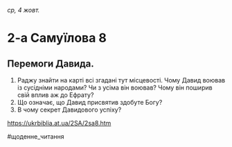 
_ср, 4 жовт._

# 2-а Самуїлова 8

## Перемоги Давида.
1. Раджу знайти на карті всі згадані тут місцевості. Чому Давид воював із сусідніми народами? Чи з усіма він воював? Чому він поширив свій вплив аж до Ефрату?
2. Що означає, що Давид присвятив здобуте Богу?
3. В чому секрет Давидового успіху?

https://ukrbiblia.at.ua/2SA/2sa8.htm 

#щоденне_читання

